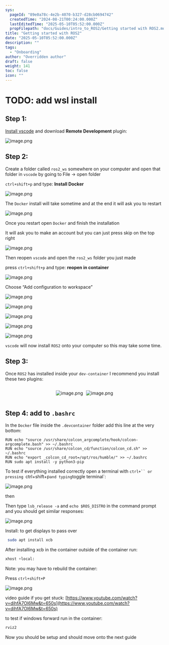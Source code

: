 ```yaml
---
sys:
  pageId: "89e0a78c-4e2b-4070-b327-d28cb0694742"
  createdTime: "2024-08-21T00:24:00.000Z"
  lastEditedTime: "2025-05-10T05:52:00.000Z"
  propFilepath: "docs/Guides/intro_to_ROS2/Getting started with ROS2.md"
title: "Getting started with ROS2"
date: "2025-05-10T05:52:00.000Z"
description: ""
tags:
  - "Onboarding"
author: "Overridden author"
draft: false
weight: 141
toc: false
icon: ""
---
```


# TODO: add wsl install

## Step 1:

[Install vscode](https://code.visualstudio.com/download) and download **Remote Development** plugin:

![image.png](https://prod-files-secure.s3.us-west-2.amazonaws.com/d518164a-d88e-44d1-a4ee-3adb3bd8bce0/efb52993-1881-4a40-b95e-6f020334f022/image.png?X-Amz-Algorithm=AWS4-HMAC-SHA256&X-Amz-Content-Sha256=UNSIGNED-PAYLOAD&X-Amz-Credential=ASIAZI2LB466QDKIYBRQ%2F20250516%2Fus-west-2%2Fs3%2Faws4_request&X-Amz-Date=20250516T041313Z&X-Amz-Expires=3600&X-Amz-Security-Token=IQoJb3JpZ2luX2VjEIT%2F%2F%2F%2F%2F%2F%2F%2F%2F%2FwEaCXVzLXdlc3QtMiJIMEYCIQD%2FrUxdB9iYrIiRcJxJXt7c3e6OVJH1%2BmQdF2EGQ0NPlgIhAMcfaQC0CKAJwscTd%2BsG6DhranwAg7zfjtTGr2MdJRjDKv8DCD0QABoMNjM3NDIzMTgzODA1Igx8IAeUBiOgXDF0dxQq3AM%2BxhCrjGn%2F4L0QKCtYjSk5L0JvkgojUcPlps8WaH5xhP3J1gzvsG5riNKtkHE0k%2FvKmJBl%2F%2BKEeYo6Cdf5boD3SEJVvBbei3Vp%2BoK1%2Fp6ky8eZRCe3%2BGcHOrWCHmdzP09pFD7rfotPI9LXg14naOHTo4uMh9MEOLKzhc1%2B%2F1kfezMih7mjeYb4GPbJCfofA9zaW8S9fSlPaqj8r6rMlSivkA9ss1h35VnMKb9BYUZ%2FZV%2BieI10EDlUvzoKOpChCD6Oj8qeW0Us4YGKAUf0IR2VmTxzZyA8OTO4w10ku6VN5N%2Bkhc6HnHv2xk2ISwlTmwPo9t9%2BLcU3KiBCfBnJClLIiRgWmr24LFscxBqGNx1OoGOmPBsndj0gm3nMGKVm0PVo8PdMzMewKEtehJM6yHUx4n30ocEBfZLixW9d2j8oB6uTc4CF8xdq4O5pPvkMxMzkOQzu4SbVbELLVueUF1pWrmrBXUrvoHP8RQnnAvglL8PFem1XOzhvIPGaza1RBtuj3x3oAAmyiFBmdr9jqOch4n9gSe%2BZOtCQwykgmwOYuX5ztVuKz1vThRrNJro591UU%2B5UqlLrv2G1rqd647jtemiyRFzOHHOBPWxuS51hkbLbpTweTlQRqo7MTSjDP75rBBjqkARkjpXuDVVpETx%2FVZFiA9CTh1tmV%2BzlrFJdYH25a10I7P8uvHyrdb%2BPaGYb9dH5z84oo7dzpMaEKPRZl39nFpok0DVv0CtxVOZBmjxswIW3xKCGdrYQWLDvPaOv8u24vvHUQnMnfYrvNyGvshktmZdoJmKKUOPig5fucrpKo0HP%2F4cXt0XbQsE2s7aTgA9LOXvH%2F3fSHCPVhPPdKTYT4ZFXPEUdY&X-Amz-Signature=1ae6c98d4a90d606a96cf5725d9dc61ac0f181747a77f50367723ce9a89e2769&X-Amz-SignedHeaders=host&x-id=GetObject)

## Step 2:

Create a folder called `ros2_ws` somewhere on your computer and open that folder in `vscode` by going to File → open folder 

`ctrl+shift+p` and type: **Install Docker**

![image.png](https://prod-files-secure.s3.us-west-2.amazonaws.com/d518164a-d88e-44d1-a4ee-3adb3bd8bce0/2269dc0e-1cd5-47ff-bceb-c04ad9b2eab0/image.png?X-Amz-Algorithm=AWS4-HMAC-SHA256&X-Amz-Content-Sha256=UNSIGNED-PAYLOAD&X-Amz-Credential=ASIAZI2LB466QDKIYBRQ%2F20250516%2Fus-west-2%2Fs3%2Faws4_request&X-Amz-Date=20250516T041313Z&X-Amz-Expires=3600&X-Amz-Security-Token=IQoJb3JpZ2luX2VjEIT%2F%2F%2F%2F%2F%2F%2F%2F%2F%2FwEaCXVzLXdlc3QtMiJIMEYCIQD%2FrUxdB9iYrIiRcJxJXt7c3e6OVJH1%2BmQdF2EGQ0NPlgIhAMcfaQC0CKAJwscTd%2BsG6DhranwAg7zfjtTGr2MdJRjDKv8DCD0QABoMNjM3NDIzMTgzODA1Igx8IAeUBiOgXDF0dxQq3AM%2BxhCrjGn%2F4L0QKCtYjSk5L0JvkgojUcPlps8WaH5xhP3J1gzvsG5riNKtkHE0k%2FvKmJBl%2F%2BKEeYo6Cdf5boD3SEJVvBbei3Vp%2BoK1%2Fp6ky8eZRCe3%2BGcHOrWCHmdzP09pFD7rfotPI9LXg14naOHTo4uMh9MEOLKzhc1%2B%2F1kfezMih7mjeYb4GPbJCfofA9zaW8S9fSlPaqj8r6rMlSivkA9ss1h35VnMKb9BYUZ%2FZV%2BieI10EDlUvzoKOpChCD6Oj8qeW0Us4YGKAUf0IR2VmTxzZyA8OTO4w10ku6VN5N%2Bkhc6HnHv2xk2ISwlTmwPo9t9%2BLcU3KiBCfBnJClLIiRgWmr24LFscxBqGNx1OoGOmPBsndj0gm3nMGKVm0PVo8PdMzMewKEtehJM6yHUx4n30ocEBfZLixW9d2j8oB6uTc4CF8xdq4O5pPvkMxMzkOQzu4SbVbELLVueUF1pWrmrBXUrvoHP8RQnnAvglL8PFem1XOzhvIPGaza1RBtuj3x3oAAmyiFBmdr9jqOch4n9gSe%2BZOtCQwykgmwOYuX5ztVuKz1vThRrNJro591UU%2B5UqlLrv2G1rqd647jtemiyRFzOHHOBPWxuS51hkbLbpTweTlQRqo7MTSjDP75rBBjqkARkjpXuDVVpETx%2FVZFiA9CTh1tmV%2BzlrFJdYH25a10I7P8uvHyrdb%2BPaGYb9dH5z84oo7dzpMaEKPRZl39nFpok0DVv0CtxVOZBmjxswIW3xKCGdrYQWLDvPaOv8u24vvHUQnMnfYrvNyGvshktmZdoJmKKUOPig5fucrpKo0HP%2F4cXt0XbQsE2s7aTgA9LOXvH%2F3fSHCPVhPPdKTYT4ZFXPEUdY&X-Amz-Signature=aaf43cdff13d68a75c0a7d2157a4e77a98bfd04c1cb12476a58ccc25cdc771a8&X-Amz-SignedHeaders=host&x-id=GetObject)

The `Docker` install will take sometime and at the end it will ask you to restart

![image.png](https://prod-files-secure.s3.us-west-2.amazonaws.com/d518164a-d88e-44d1-a4ee-3adb3bd8bce0/ed233f78-be33-4b1f-b89c-9c346c0e961e/image.png?X-Amz-Algorithm=AWS4-HMAC-SHA256&X-Amz-Content-Sha256=UNSIGNED-PAYLOAD&X-Amz-Credential=ASIAZI2LB466QDKIYBRQ%2F20250516%2Fus-west-2%2Fs3%2Faws4_request&X-Amz-Date=20250516T041313Z&X-Amz-Expires=3600&X-Amz-Security-Token=IQoJb3JpZ2luX2VjEIT%2F%2F%2F%2F%2F%2F%2F%2F%2F%2FwEaCXVzLXdlc3QtMiJIMEYCIQD%2FrUxdB9iYrIiRcJxJXt7c3e6OVJH1%2BmQdF2EGQ0NPlgIhAMcfaQC0CKAJwscTd%2BsG6DhranwAg7zfjtTGr2MdJRjDKv8DCD0QABoMNjM3NDIzMTgzODA1Igx8IAeUBiOgXDF0dxQq3AM%2BxhCrjGn%2F4L0QKCtYjSk5L0JvkgojUcPlps8WaH5xhP3J1gzvsG5riNKtkHE0k%2FvKmJBl%2F%2BKEeYo6Cdf5boD3SEJVvBbei3Vp%2BoK1%2Fp6ky8eZRCe3%2BGcHOrWCHmdzP09pFD7rfotPI9LXg14naOHTo4uMh9MEOLKzhc1%2B%2F1kfezMih7mjeYb4GPbJCfofA9zaW8S9fSlPaqj8r6rMlSivkA9ss1h35VnMKb9BYUZ%2FZV%2BieI10EDlUvzoKOpChCD6Oj8qeW0Us4YGKAUf0IR2VmTxzZyA8OTO4w10ku6VN5N%2Bkhc6HnHv2xk2ISwlTmwPo9t9%2BLcU3KiBCfBnJClLIiRgWmr24LFscxBqGNx1OoGOmPBsndj0gm3nMGKVm0PVo8PdMzMewKEtehJM6yHUx4n30ocEBfZLixW9d2j8oB6uTc4CF8xdq4O5pPvkMxMzkOQzu4SbVbELLVueUF1pWrmrBXUrvoHP8RQnnAvglL8PFem1XOzhvIPGaza1RBtuj3x3oAAmyiFBmdr9jqOch4n9gSe%2BZOtCQwykgmwOYuX5ztVuKz1vThRrNJro591UU%2B5UqlLrv2G1rqd647jtemiyRFzOHHOBPWxuS51hkbLbpTweTlQRqo7MTSjDP75rBBjqkARkjpXuDVVpETx%2FVZFiA9CTh1tmV%2BzlrFJdYH25a10I7P8uvHyrdb%2BPaGYb9dH5z84oo7dzpMaEKPRZl39nFpok0DVv0CtxVOZBmjxswIW3xKCGdrYQWLDvPaOv8u24vvHUQnMnfYrvNyGvshktmZdoJmKKUOPig5fucrpKo0HP%2F4cXt0XbQsE2s7aTgA9LOXvH%2F3fSHCPVhPPdKTYT4ZFXPEUdY&X-Amz-Signature=f9da6e403990703a007aecd2912d1cedacd71e5a1115ec25bcaeefeb0d0ba129&X-Amz-SignedHeaders=host&x-id=GetObject)

Once you restart open `Docker` and finish the installation

It will ask you to make an account but you can just press skip on the top right

![image.png](https://prod-files-secure.s3.us-west-2.amazonaws.com/d518164a-d88e-44d1-a4ee-3adb3bd8bce0/21010ad9-1659-4fd9-9f59-9932a09b2a3d/image.png?X-Amz-Algorithm=AWS4-HMAC-SHA256&X-Amz-Content-Sha256=UNSIGNED-PAYLOAD&X-Amz-Credential=ASIAZI2LB466QDKIYBRQ%2F20250516%2Fus-west-2%2Fs3%2Faws4_request&X-Amz-Date=20250516T041313Z&X-Amz-Expires=3600&X-Amz-Security-Token=IQoJb3JpZ2luX2VjEIT%2F%2F%2F%2F%2F%2F%2F%2F%2F%2FwEaCXVzLXdlc3QtMiJIMEYCIQD%2FrUxdB9iYrIiRcJxJXt7c3e6OVJH1%2BmQdF2EGQ0NPlgIhAMcfaQC0CKAJwscTd%2BsG6DhranwAg7zfjtTGr2MdJRjDKv8DCD0QABoMNjM3NDIzMTgzODA1Igx8IAeUBiOgXDF0dxQq3AM%2BxhCrjGn%2F4L0QKCtYjSk5L0JvkgojUcPlps8WaH5xhP3J1gzvsG5riNKtkHE0k%2FvKmJBl%2F%2BKEeYo6Cdf5boD3SEJVvBbei3Vp%2BoK1%2Fp6ky8eZRCe3%2BGcHOrWCHmdzP09pFD7rfotPI9LXg14naOHTo4uMh9MEOLKzhc1%2B%2F1kfezMih7mjeYb4GPbJCfofA9zaW8S9fSlPaqj8r6rMlSivkA9ss1h35VnMKb9BYUZ%2FZV%2BieI10EDlUvzoKOpChCD6Oj8qeW0Us4YGKAUf0IR2VmTxzZyA8OTO4w10ku6VN5N%2Bkhc6HnHv2xk2ISwlTmwPo9t9%2BLcU3KiBCfBnJClLIiRgWmr24LFscxBqGNx1OoGOmPBsndj0gm3nMGKVm0PVo8PdMzMewKEtehJM6yHUx4n30ocEBfZLixW9d2j8oB6uTc4CF8xdq4O5pPvkMxMzkOQzu4SbVbELLVueUF1pWrmrBXUrvoHP8RQnnAvglL8PFem1XOzhvIPGaza1RBtuj3x3oAAmyiFBmdr9jqOch4n9gSe%2BZOtCQwykgmwOYuX5ztVuKz1vThRrNJro591UU%2B5UqlLrv2G1rqd647jtemiyRFzOHHOBPWxuS51hkbLbpTweTlQRqo7MTSjDP75rBBjqkARkjpXuDVVpETx%2FVZFiA9CTh1tmV%2BzlrFJdYH25a10I7P8uvHyrdb%2BPaGYb9dH5z84oo7dzpMaEKPRZl39nFpok0DVv0CtxVOZBmjxswIW3xKCGdrYQWLDvPaOv8u24vvHUQnMnfYrvNyGvshktmZdoJmKKUOPig5fucrpKo0HP%2F4cXt0XbQsE2s7aTgA9LOXvH%2F3fSHCPVhPPdKTYT4ZFXPEUdY&X-Amz-Signature=f2a97f8f53f4c9938fffe1475be5759c5a72ae68dc14a412a9eae695aac19ee1&X-Amz-SignedHeaders=host&x-id=GetObject)

Then reopen `vscode` and open the `ros2_ws` folder you just made

press `ctrl+shift+p` and type: **reopen in container**

![image.png](https://prod-files-secure.s3.us-west-2.amazonaws.com/d518164a-d88e-44d1-a4ee-3adb3bd8bce0/4e93b8c2-41ad-488c-8095-c74205196118/image.png?X-Amz-Algorithm=AWS4-HMAC-SHA256&X-Amz-Content-Sha256=UNSIGNED-PAYLOAD&X-Amz-Credential=ASIAZI2LB466QDKIYBRQ%2F20250516%2Fus-west-2%2Fs3%2Faws4_request&X-Amz-Date=20250516T041313Z&X-Amz-Expires=3600&X-Amz-Security-Token=IQoJb3JpZ2luX2VjEIT%2F%2F%2F%2F%2F%2F%2F%2F%2F%2FwEaCXVzLXdlc3QtMiJIMEYCIQD%2FrUxdB9iYrIiRcJxJXt7c3e6OVJH1%2BmQdF2EGQ0NPlgIhAMcfaQC0CKAJwscTd%2BsG6DhranwAg7zfjtTGr2MdJRjDKv8DCD0QABoMNjM3NDIzMTgzODA1Igx8IAeUBiOgXDF0dxQq3AM%2BxhCrjGn%2F4L0QKCtYjSk5L0JvkgojUcPlps8WaH5xhP3J1gzvsG5riNKtkHE0k%2FvKmJBl%2F%2BKEeYo6Cdf5boD3SEJVvBbei3Vp%2BoK1%2Fp6ky8eZRCe3%2BGcHOrWCHmdzP09pFD7rfotPI9LXg14naOHTo4uMh9MEOLKzhc1%2B%2F1kfezMih7mjeYb4GPbJCfofA9zaW8S9fSlPaqj8r6rMlSivkA9ss1h35VnMKb9BYUZ%2FZV%2BieI10EDlUvzoKOpChCD6Oj8qeW0Us4YGKAUf0IR2VmTxzZyA8OTO4w10ku6VN5N%2Bkhc6HnHv2xk2ISwlTmwPo9t9%2BLcU3KiBCfBnJClLIiRgWmr24LFscxBqGNx1OoGOmPBsndj0gm3nMGKVm0PVo8PdMzMewKEtehJM6yHUx4n30ocEBfZLixW9d2j8oB6uTc4CF8xdq4O5pPvkMxMzkOQzu4SbVbELLVueUF1pWrmrBXUrvoHP8RQnnAvglL8PFem1XOzhvIPGaza1RBtuj3x3oAAmyiFBmdr9jqOch4n9gSe%2BZOtCQwykgmwOYuX5ztVuKz1vThRrNJro591UU%2B5UqlLrv2G1rqd647jtemiyRFzOHHOBPWxuS51hkbLbpTweTlQRqo7MTSjDP75rBBjqkARkjpXuDVVpETx%2FVZFiA9CTh1tmV%2BzlrFJdYH25a10I7P8uvHyrdb%2BPaGYb9dH5z84oo7dzpMaEKPRZl39nFpok0DVv0CtxVOZBmjxswIW3xKCGdrYQWLDvPaOv8u24vvHUQnMnfYrvNyGvshktmZdoJmKKUOPig5fucrpKo0HP%2F4cXt0XbQsE2s7aTgA9LOXvH%2F3fSHCPVhPPdKTYT4ZFXPEUdY&X-Amz-Signature=2aed8442eb22d07207435cd13e02751198dfcd2d74fc232a689fdf8efdac5cb1&X-Amz-SignedHeaders=host&x-id=GetObject)

Choose “Add configuration to workspace”

![image.png](https://prod-files-secure.s3.us-west-2.amazonaws.com/d518164a-d88e-44d1-a4ee-3adb3bd8bce0/9560b282-5060-4989-ba37-97e7b2c22476/image.png?X-Amz-Algorithm=AWS4-HMAC-SHA256&X-Amz-Content-Sha256=UNSIGNED-PAYLOAD&X-Amz-Credential=ASIAZI2LB466QDKIYBRQ%2F20250516%2Fus-west-2%2Fs3%2Faws4_request&X-Amz-Date=20250516T041313Z&X-Amz-Expires=3600&X-Amz-Security-Token=IQoJb3JpZ2luX2VjEIT%2F%2F%2F%2F%2F%2F%2F%2F%2F%2FwEaCXVzLXdlc3QtMiJIMEYCIQD%2FrUxdB9iYrIiRcJxJXt7c3e6OVJH1%2BmQdF2EGQ0NPlgIhAMcfaQC0CKAJwscTd%2BsG6DhranwAg7zfjtTGr2MdJRjDKv8DCD0QABoMNjM3NDIzMTgzODA1Igx8IAeUBiOgXDF0dxQq3AM%2BxhCrjGn%2F4L0QKCtYjSk5L0JvkgojUcPlps8WaH5xhP3J1gzvsG5riNKtkHE0k%2FvKmJBl%2F%2BKEeYo6Cdf5boD3SEJVvBbei3Vp%2BoK1%2Fp6ky8eZRCe3%2BGcHOrWCHmdzP09pFD7rfotPI9LXg14naOHTo4uMh9MEOLKzhc1%2B%2F1kfezMih7mjeYb4GPbJCfofA9zaW8S9fSlPaqj8r6rMlSivkA9ss1h35VnMKb9BYUZ%2FZV%2BieI10EDlUvzoKOpChCD6Oj8qeW0Us4YGKAUf0IR2VmTxzZyA8OTO4w10ku6VN5N%2Bkhc6HnHv2xk2ISwlTmwPo9t9%2BLcU3KiBCfBnJClLIiRgWmr24LFscxBqGNx1OoGOmPBsndj0gm3nMGKVm0PVo8PdMzMewKEtehJM6yHUx4n30ocEBfZLixW9d2j8oB6uTc4CF8xdq4O5pPvkMxMzkOQzu4SbVbELLVueUF1pWrmrBXUrvoHP8RQnnAvglL8PFem1XOzhvIPGaza1RBtuj3x3oAAmyiFBmdr9jqOch4n9gSe%2BZOtCQwykgmwOYuX5ztVuKz1vThRrNJro591UU%2B5UqlLrv2G1rqd647jtemiyRFzOHHOBPWxuS51hkbLbpTweTlQRqo7MTSjDP75rBBjqkARkjpXuDVVpETx%2FVZFiA9CTh1tmV%2BzlrFJdYH25a10I7P8uvHyrdb%2BPaGYb9dH5z84oo7dzpMaEKPRZl39nFpok0DVv0CtxVOZBmjxswIW3xKCGdrYQWLDvPaOv8u24vvHUQnMnfYrvNyGvshktmZdoJmKKUOPig5fucrpKo0HP%2F4cXt0XbQsE2s7aTgA9LOXvH%2F3fSHCPVhPPdKTYT4ZFXPEUdY&X-Amz-Signature=bec550c015ece2db5def46576082c68dae5235dafcccec7a8e8db58d3cf2af86&X-Amz-SignedHeaders=host&x-id=GetObject)

![image.png](https://prod-files-secure.s3.us-west-2.amazonaws.com/d518164a-d88e-44d1-a4ee-3adb3bd8bce0/2ee63f81-886b-48e8-a553-dc6e5eac99e4/image.png?X-Amz-Algorithm=AWS4-HMAC-SHA256&X-Amz-Content-Sha256=UNSIGNED-PAYLOAD&X-Amz-Credential=ASIAZI2LB466QDKIYBRQ%2F20250516%2Fus-west-2%2Fs3%2Faws4_request&X-Amz-Date=20250516T041313Z&X-Amz-Expires=3600&X-Amz-Security-Token=IQoJb3JpZ2luX2VjEIT%2F%2F%2F%2F%2F%2F%2F%2F%2F%2FwEaCXVzLXdlc3QtMiJIMEYCIQD%2FrUxdB9iYrIiRcJxJXt7c3e6OVJH1%2BmQdF2EGQ0NPlgIhAMcfaQC0CKAJwscTd%2BsG6DhranwAg7zfjtTGr2MdJRjDKv8DCD0QABoMNjM3NDIzMTgzODA1Igx8IAeUBiOgXDF0dxQq3AM%2BxhCrjGn%2F4L0QKCtYjSk5L0JvkgojUcPlps8WaH5xhP3J1gzvsG5riNKtkHE0k%2FvKmJBl%2F%2BKEeYo6Cdf5boD3SEJVvBbei3Vp%2BoK1%2Fp6ky8eZRCe3%2BGcHOrWCHmdzP09pFD7rfotPI9LXg14naOHTo4uMh9MEOLKzhc1%2B%2F1kfezMih7mjeYb4GPbJCfofA9zaW8S9fSlPaqj8r6rMlSivkA9ss1h35VnMKb9BYUZ%2FZV%2BieI10EDlUvzoKOpChCD6Oj8qeW0Us4YGKAUf0IR2VmTxzZyA8OTO4w10ku6VN5N%2Bkhc6HnHv2xk2ISwlTmwPo9t9%2BLcU3KiBCfBnJClLIiRgWmr24LFscxBqGNx1OoGOmPBsndj0gm3nMGKVm0PVo8PdMzMewKEtehJM6yHUx4n30ocEBfZLixW9d2j8oB6uTc4CF8xdq4O5pPvkMxMzkOQzu4SbVbELLVueUF1pWrmrBXUrvoHP8RQnnAvglL8PFem1XOzhvIPGaza1RBtuj3x3oAAmyiFBmdr9jqOch4n9gSe%2BZOtCQwykgmwOYuX5ztVuKz1vThRrNJro591UU%2B5UqlLrv2G1rqd647jtemiyRFzOHHOBPWxuS51hkbLbpTweTlQRqo7MTSjDP75rBBjqkARkjpXuDVVpETx%2FVZFiA9CTh1tmV%2BzlrFJdYH25a10I7P8uvHyrdb%2BPaGYb9dH5z84oo7dzpMaEKPRZl39nFpok0DVv0CtxVOZBmjxswIW3xKCGdrYQWLDvPaOv8u24vvHUQnMnfYrvNyGvshktmZdoJmKKUOPig5fucrpKo0HP%2F4cXt0XbQsE2s7aTgA9LOXvH%2F3fSHCPVhPPdKTYT4ZFXPEUdY&X-Amz-Signature=c33e6db416378d91158d8d03ee1ec1643b8bbf7d31803dc0d8f692fe22427b7f&X-Amz-SignedHeaders=host&x-id=GetObject)

![image.png](https://prod-files-secure.s3.us-west-2.amazonaws.com/d518164a-d88e-44d1-a4ee-3adb3bd8bce0/ae1580b2-b048-407e-aed9-b584224a7a04/image.png?X-Amz-Algorithm=AWS4-HMAC-SHA256&X-Amz-Content-Sha256=UNSIGNED-PAYLOAD&X-Amz-Credential=ASIAZI2LB466QDKIYBRQ%2F20250516%2Fus-west-2%2Fs3%2Faws4_request&X-Amz-Date=20250516T041313Z&X-Amz-Expires=3600&X-Amz-Security-Token=IQoJb3JpZ2luX2VjEIT%2F%2F%2F%2F%2F%2F%2F%2F%2F%2FwEaCXVzLXdlc3QtMiJIMEYCIQD%2FrUxdB9iYrIiRcJxJXt7c3e6OVJH1%2BmQdF2EGQ0NPlgIhAMcfaQC0CKAJwscTd%2BsG6DhranwAg7zfjtTGr2MdJRjDKv8DCD0QABoMNjM3NDIzMTgzODA1Igx8IAeUBiOgXDF0dxQq3AM%2BxhCrjGn%2F4L0QKCtYjSk5L0JvkgojUcPlps8WaH5xhP3J1gzvsG5riNKtkHE0k%2FvKmJBl%2F%2BKEeYo6Cdf5boD3SEJVvBbei3Vp%2BoK1%2Fp6ky8eZRCe3%2BGcHOrWCHmdzP09pFD7rfotPI9LXg14naOHTo4uMh9MEOLKzhc1%2B%2F1kfezMih7mjeYb4GPbJCfofA9zaW8S9fSlPaqj8r6rMlSivkA9ss1h35VnMKb9BYUZ%2FZV%2BieI10EDlUvzoKOpChCD6Oj8qeW0Us4YGKAUf0IR2VmTxzZyA8OTO4w10ku6VN5N%2Bkhc6HnHv2xk2ISwlTmwPo9t9%2BLcU3KiBCfBnJClLIiRgWmr24LFscxBqGNx1OoGOmPBsndj0gm3nMGKVm0PVo8PdMzMewKEtehJM6yHUx4n30ocEBfZLixW9d2j8oB6uTc4CF8xdq4O5pPvkMxMzkOQzu4SbVbELLVueUF1pWrmrBXUrvoHP8RQnnAvglL8PFem1XOzhvIPGaza1RBtuj3x3oAAmyiFBmdr9jqOch4n9gSe%2BZOtCQwykgmwOYuX5ztVuKz1vThRrNJro591UU%2B5UqlLrv2G1rqd647jtemiyRFzOHHOBPWxuS51hkbLbpTweTlQRqo7MTSjDP75rBBjqkARkjpXuDVVpETx%2FVZFiA9CTh1tmV%2BzlrFJdYH25a10I7P8uvHyrdb%2BPaGYb9dH5z84oo7dzpMaEKPRZl39nFpok0DVv0CtxVOZBmjxswIW3xKCGdrYQWLDvPaOv8u24vvHUQnMnfYrvNyGvshktmZdoJmKKUOPig5fucrpKo0HP%2F4cXt0XbQsE2s7aTgA9LOXvH%2F3fSHCPVhPPdKTYT4ZFXPEUdY&X-Amz-Signature=6a3baa9389ef80f1e04f614054f7e259b69ecf31adff8c00c4db6a16ef917bca&X-Amz-SignedHeaders=host&x-id=GetObject)

![image.png](https://prod-files-secure.s3.us-west-2.amazonaws.com/d518164a-d88e-44d1-a4ee-3adb3bd8bce0/53255b28-f75e-430f-b9e3-c0ac8577e42b/image.png?X-Amz-Algorithm=AWS4-HMAC-SHA256&X-Amz-Content-Sha256=UNSIGNED-PAYLOAD&X-Amz-Credential=ASIAZI2LB466QDKIYBRQ%2F20250516%2Fus-west-2%2Fs3%2Faws4_request&X-Amz-Date=20250516T041313Z&X-Amz-Expires=3600&X-Amz-Security-Token=IQoJb3JpZ2luX2VjEIT%2F%2F%2F%2F%2F%2F%2F%2F%2F%2FwEaCXVzLXdlc3QtMiJIMEYCIQD%2FrUxdB9iYrIiRcJxJXt7c3e6OVJH1%2BmQdF2EGQ0NPlgIhAMcfaQC0CKAJwscTd%2BsG6DhranwAg7zfjtTGr2MdJRjDKv8DCD0QABoMNjM3NDIzMTgzODA1Igx8IAeUBiOgXDF0dxQq3AM%2BxhCrjGn%2F4L0QKCtYjSk5L0JvkgojUcPlps8WaH5xhP3J1gzvsG5riNKtkHE0k%2FvKmJBl%2F%2BKEeYo6Cdf5boD3SEJVvBbei3Vp%2BoK1%2Fp6ky8eZRCe3%2BGcHOrWCHmdzP09pFD7rfotPI9LXg14naOHTo4uMh9MEOLKzhc1%2B%2F1kfezMih7mjeYb4GPbJCfofA9zaW8S9fSlPaqj8r6rMlSivkA9ss1h35VnMKb9BYUZ%2FZV%2BieI10EDlUvzoKOpChCD6Oj8qeW0Us4YGKAUf0IR2VmTxzZyA8OTO4w10ku6VN5N%2Bkhc6HnHv2xk2ISwlTmwPo9t9%2BLcU3KiBCfBnJClLIiRgWmr24LFscxBqGNx1OoGOmPBsndj0gm3nMGKVm0PVo8PdMzMewKEtehJM6yHUx4n30ocEBfZLixW9d2j8oB6uTc4CF8xdq4O5pPvkMxMzkOQzu4SbVbELLVueUF1pWrmrBXUrvoHP8RQnnAvglL8PFem1XOzhvIPGaza1RBtuj3x3oAAmyiFBmdr9jqOch4n9gSe%2BZOtCQwykgmwOYuX5ztVuKz1vThRrNJro591UU%2B5UqlLrv2G1rqd647jtemiyRFzOHHOBPWxuS51hkbLbpTweTlQRqo7MTSjDP75rBBjqkARkjpXuDVVpETx%2FVZFiA9CTh1tmV%2BzlrFJdYH25a10I7P8uvHyrdb%2BPaGYb9dH5z84oo7dzpMaEKPRZl39nFpok0DVv0CtxVOZBmjxswIW3xKCGdrYQWLDvPaOv8u24vvHUQnMnfYrvNyGvshktmZdoJmKKUOPig5fucrpKo0HP%2F4cXt0XbQsE2s7aTgA9LOXvH%2F3fSHCPVhPPdKTYT4ZFXPEUdY&X-Amz-Signature=d591d3b497a60df619f48b0b1d69b1a7ab8113aad7f64f1faa2a3aa798dc604a&X-Amz-SignedHeaders=host&x-id=GetObject)

![image.png](https://prod-files-secure.s3.us-west-2.amazonaws.com/d518164a-d88e-44d1-a4ee-3adb3bd8bce0/7c562767-5af9-4ffb-97d1-327bcdf4ee00/image.png?X-Amz-Algorithm=AWS4-HMAC-SHA256&X-Amz-Content-Sha256=UNSIGNED-PAYLOAD&X-Amz-Credential=ASIAZI2LB466QDKIYBRQ%2F20250516%2Fus-west-2%2Fs3%2Faws4_request&X-Amz-Date=20250516T041313Z&X-Amz-Expires=3600&X-Amz-Security-Token=IQoJb3JpZ2luX2VjEIT%2F%2F%2F%2F%2F%2F%2F%2F%2F%2FwEaCXVzLXdlc3QtMiJIMEYCIQD%2FrUxdB9iYrIiRcJxJXt7c3e6OVJH1%2BmQdF2EGQ0NPlgIhAMcfaQC0CKAJwscTd%2BsG6DhranwAg7zfjtTGr2MdJRjDKv8DCD0QABoMNjM3NDIzMTgzODA1Igx8IAeUBiOgXDF0dxQq3AM%2BxhCrjGn%2F4L0QKCtYjSk5L0JvkgojUcPlps8WaH5xhP3J1gzvsG5riNKtkHE0k%2FvKmJBl%2F%2BKEeYo6Cdf5boD3SEJVvBbei3Vp%2BoK1%2Fp6ky8eZRCe3%2BGcHOrWCHmdzP09pFD7rfotPI9LXg14naOHTo4uMh9MEOLKzhc1%2B%2F1kfezMih7mjeYb4GPbJCfofA9zaW8S9fSlPaqj8r6rMlSivkA9ss1h35VnMKb9BYUZ%2FZV%2BieI10EDlUvzoKOpChCD6Oj8qeW0Us4YGKAUf0IR2VmTxzZyA8OTO4w10ku6VN5N%2Bkhc6HnHv2xk2ISwlTmwPo9t9%2BLcU3KiBCfBnJClLIiRgWmr24LFscxBqGNx1OoGOmPBsndj0gm3nMGKVm0PVo8PdMzMewKEtehJM6yHUx4n30ocEBfZLixW9d2j8oB6uTc4CF8xdq4O5pPvkMxMzkOQzu4SbVbELLVueUF1pWrmrBXUrvoHP8RQnnAvglL8PFem1XOzhvIPGaza1RBtuj3x3oAAmyiFBmdr9jqOch4n9gSe%2BZOtCQwykgmwOYuX5ztVuKz1vThRrNJro591UU%2B5UqlLrv2G1rqd647jtemiyRFzOHHOBPWxuS51hkbLbpTweTlQRqo7MTSjDP75rBBjqkARkjpXuDVVpETx%2FVZFiA9CTh1tmV%2BzlrFJdYH25a10I7P8uvHyrdb%2BPaGYb9dH5z84oo7dzpMaEKPRZl39nFpok0DVv0CtxVOZBmjxswIW3xKCGdrYQWLDvPaOv8u24vvHUQnMnfYrvNyGvshktmZdoJmKKUOPig5fucrpKo0HP%2F4cXt0XbQsE2s7aTgA9LOXvH%2F3fSHCPVhPPdKTYT4ZFXPEUdY&X-Amz-Signature=092badcb299e2985cded5c33c0def3fd97d6f20dceb839cb643d262a8c8aeec2&X-Amz-SignedHeaders=host&x-id=GetObject)

`vscode` will now install `ROS2` onto your computer so this may take some time.

## Step 3:

Once `ROS2` has installed inside your `dev-container` I recommend you install these two plugins:

<div style="display: flex;flex-direction: row; column-gap:10px; max-width: 630px;justify-content: center;">
<div>

![image.png](https://prod-files-secure.s3.us-west-2.amazonaws.com/d518164a-d88e-44d1-a4ee-3adb3bd8bce0/3fc3d550-5a54-4ba1-ba6b-faa01cdb7369/image.png?X-Amz-Algorithm=AWS4-HMAC-SHA256&X-Amz-Content-Sha256=UNSIGNED-PAYLOAD&X-Amz-Credential=ASIAZI2LB466RPP6FING%2F20250516%2Fus-west-2%2Fs3%2Faws4_request&X-Amz-Date=20250516T041314Z&X-Amz-Expires=3600&X-Amz-Security-Token=IQoJb3JpZ2luX2VjEIT%2F%2F%2F%2F%2F%2F%2F%2F%2F%2FwEaCXVzLXdlc3QtMiJHMEUCIBRmH5UHVsqcNVFCzr0jgdvHCBXBvtPntTMWUS9SuBA5AiEAgLCQO057799tDjmWhQxBUX7pGwWXmoluZNF9h%2F46S%2FAq%2FwMIPRAAGgw2Mzc0MjMxODM4MDUiDGJQh2LaRYWQPKs3DSrcA8b9k478JJmD8ZafWvK88x4LJHb3bUFmc6E34ss4kRD3mnnq4Y9mrZuH2VEac4HoBelvYOrxlVJav%2FwqrCO8YKVAtxK6tNbactsp5plIZ5o7YIaETjPBUl9HqT3YDIqIlZHLWJV4X8d7GoHnOdiOkWrUqm7JJ6YZv2ZgSdkyzJtQ%2F65Tq%2FH883ibh8raqep%2BCEPonQ05Z9mhGBDJShorydrOjei1tijm5eS6fjR0zFsfyCXjqSYYnyzVGnYTmLM%2BnEt0xHXrxoSkLZouVTCI%2F3%2FNWGo%2Fs%2Baj4avB84rDfqQYY6ZjldupvBxTZ%2B%2BNUeBiT5r2HN08t%2F9uWxAIsqSi6Q1ZXhv9WEt%2FDLb1CPmp4%2FAudswxQ0K758UjkbVwivUtzv30r07wGtrjiWUXxqnPnSypmIjXY4OxY%2B9VdPlXCZZvNsoKAaAhDf1WUpXkotuqr8COszNmkXZURvBi2VDvg%2BLdWfvKT0p5bWP3hktfND6UJQIxR3SxxWpehjZVw7a9Bo%2BwQOJvDj7JZ6eF1AYEzJL32ULaysz4KRs%2BxdC55BOISqHRM7FYzennWiIRsxNcmAqTf1H9DRqCom2Owj3bwWIMCiE1HdyQ3biajsgsAaDxagyuDEKEmwy1INNwMPrvmsEGOqUBAVEdD0uePQmBnhyMDGP%2F1yPmaMdSW7Y7ORXnoX42Hj4eHxb1pIqTMF6MSMAUYauu%2FUxEw7YUi%2BafctmRXbpD9t62Q1U%2BB8KbDJzdzDPWojYGNDenWxB9awIpzTxVP0LmFx9u8AOIriWZPYllhDxhD6O0MP%2BTWp1avVpBOQvMmmXGUOffC27L9goAhWwVXrwZmAOo61M4%2FK4CoEeA10RKnHQ5m9jV&X-Amz-Signature=76b066d092409ddd6c76e4bb3c568bd770399438afa8f8d6bd5d14bf369bc371&X-Amz-SignedHeaders=host&x-id=GetObject)

</div>
<div>

![image.png](https://prod-files-secure.s3.us-west-2.amazonaws.com/d518164a-d88e-44d1-a4ee-3adb3bd8bce0/d994cc66-13c2-4093-a5a3-f84cf4601a82/image.png?X-Amz-Algorithm=AWS4-HMAC-SHA256&X-Amz-Content-Sha256=UNSIGNED-PAYLOAD&X-Amz-Credential=ASIAZI2LB46655WCNPFA%2F20250516%2Fus-west-2%2Fs3%2Faws4_request&X-Amz-Date=20250516T041314Z&X-Amz-Expires=3600&X-Amz-Security-Token=IQoJb3JpZ2luX2VjEIT%2F%2F%2F%2F%2F%2F%2F%2F%2F%2FwEaCXVzLXdlc3QtMiJHMEUCIBMm9bAF3nMXo3vN3gEyPJ9doGsO%2FJKEAz8bmGDHYdxVAiEAxSzVNlHgWfnqSQvNxIAgJ62%2B8ahPPkMnoFKu8sLNe14q%2FwMIPRAAGgw2Mzc0MjMxODM4MDUiDIqDxF0DUBPhYPzuyircA0XNYV0a2d9YIaNVM9fFCkSExstpam%2BI5Ru7XAdtNpDdr%2BsZyBZ7YcUMSE4GUOmAOTRe%2BSAZvo6Hmt5B68OHH2CKOmeTtnxWRBddNKa4qK%2F0XeSl%2B9Bw1EAjZg0erBRzoknpCRPksAQAw00%2B%2Fur%2BEB%2FvxLo1GlV3TA9zDgdeccOqyH16QpStM3kRclHsB6l6ixuTXfrO6e1U2%2BR1VQecbqn8AcMeZ1fKvAdx1I18v9p5TFQgmtoXPYBl%2B38MpyUM6tUn5wuBh07UEtQCWHRQf9u6Gj8kNDIQk%2FpHU1IwPq%2FZ%2FxX7HfJGWEO9ZGpFBn7Td7372d3qX%2FgsGiEUfGx0CicE7B6RX8e3P%2BVI1z8k762cE0ta4mlmv%2BLtkZT3IyGfZOf8kT%2BbzEpgYH99CH03jkmn6nOC6bP6qpUnX52jqawjCNYpJxxbIHgi8PQsZdN%2FTMArqsRPvZzo6b2%2BjWND1FCDOJlYvc%2BYJzpZEbW%2FbSlV1pVXdbHVyQIQiXMV4nT9svlmyKyjoL3rD8Mmitg9wfzmZ9MUhsv9vNv2WuXkBZYoN1a39lHJWKBm5geZuhJaxipJs4k33HwM9oZic7dtaWviBCkFolZsoDFeuDAueKACjcahObFHJwQL2DrPMK%2FwmsEGOqUBBg4R5P2wx1VyUERegBLHFxvnZWIoBo%2BgXXMgW%2Bcu2inwqPZrv4Qj1QWWMKgygpr3PpCTx08QxGGrL1ThhfkU%2BavTeJjhdvFTYUvKu7kTHes2dH7O%2FiIDoZrvX39ob1nrM10%2BsGXG0GHZjjFEOTUNfscANIYm69sBotWkV9Z9bhOksRIXmn55E4Yc5Nmn6OJ%2BxX2h5XWv0IXMcoM%2FBG5MKeCDAZwx&X-Amz-Signature=53f9abf42668fe3dac802bbfb6b9cfe6a40cfe561bf732879551de27e208a07d&X-Amz-SignedHeaders=host&x-id=GetObject)

</div>
</div>

## Step 4: add to `.bashrc`

In the `Docker` file inside the `.devcontainer` folder add this line at the very bottom: 

```docker
RUN echo "source /usr/share/colcon_argcomplete/hook/colcon-argcomplete.bash" >> ~/.bashrc
RUN echo "source /usr/share/colcon_cd/function/colcon_cd.sh" >> ~/.bashrc
RUN echo "export _colcon_cd_root=/opt/ros/humble/" >> ~/.bashrc
RUN sudo apt install -y python3-pip 
```

To test if everything installed correctly open a terminal with `ctrl+`` or pressing `ctrl+shift+p` and typing `toggle terminal`:

![image.png](https://prod-files-secure.s3.us-west-2.amazonaws.com/d518164a-d88e-44d1-a4ee-3adb3bd8bce0/6a4943d8-b04e-4c02-9a58-775f3384d1a5/image.png?X-Amz-Algorithm=AWS4-HMAC-SHA256&X-Amz-Content-Sha256=UNSIGNED-PAYLOAD&X-Amz-Credential=ASIAZI2LB466QDKIYBRQ%2F20250516%2Fus-west-2%2Fs3%2Faws4_request&X-Amz-Date=20250516T041313Z&X-Amz-Expires=3600&X-Amz-Security-Token=IQoJb3JpZ2luX2VjEIT%2F%2F%2F%2F%2F%2F%2F%2F%2F%2FwEaCXVzLXdlc3QtMiJIMEYCIQD%2FrUxdB9iYrIiRcJxJXt7c3e6OVJH1%2BmQdF2EGQ0NPlgIhAMcfaQC0CKAJwscTd%2BsG6DhranwAg7zfjtTGr2MdJRjDKv8DCD0QABoMNjM3NDIzMTgzODA1Igx8IAeUBiOgXDF0dxQq3AM%2BxhCrjGn%2F4L0QKCtYjSk5L0JvkgojUcPlps8WaH5xhP3J1gzvsG5riNKtkHE0k%2FvKmJBl%2F%2BKEeYo6Cdf5boD3SEJVvBbei3Vp%2BoK1%2Fp6ky8eZRCe3%2BGcHOrWCHmdzP09pFD7rfotPI9LXg14naOHTo4uMh9MEOLKzhc1%2B%2F1kfezMih7mjeYb4GPbJCfofA9zaW8S9fSlPaqj8r6rMlSivkA9ss1h35VnMKb9BYUZ%2FZV%2BieI10EDlUvzoKOpChCD6Oj8qeW0Us4YGKAUf0IR2VmTxzZyA8OTO4w10ku6VN5N%2Bkhc6HnHv2xk2ISwlTmwPo9t9%2BLcU3KiBCfBnJClLIiRgWmr24LFscxBqGNx1OoGOmPBsndj0gm3nMGKVm0PVo8PdMzMewKEtehJM6yHUx4n30ocEBfZLixW9d2j8oB6uTc4CF8xdq4O5pPvkMxMzkOQzu4SbVbELLVueUF1pWrmrBXUrvoHP8RQnnAvglL8PFem1XOzhvIPGaza1RBtuj3x3oAAmyiFBmdr9jqOch4n9gSe%2BZOtCQwykgmwOYuX5ztVuKz1vThRrNJro591UU%2B5UqlLrv2G1rqd647jtemiyRFzOHHOBPWxuS51hkbLbpTweTlQRqo7MTSjDP75rBBjqkARkjpXuDVVpETx%2FVZFiA9CTh1tmV%2BzlrFJdYH25a10I7P8uvHyrdb%2BPaGYb9dH5z84oo7dzpMaEKPRZl39nFpok0DVv0CtxVOZBmjxswIW3xKCGdrYQWLDvPaOv8u24vvHUQnMnfYrvNyGvshktmZdoJmKKUOPig5fucrpKo0HP%2F4cXt0XbQsE2s7aTgA9LOXvH%2F3fSHCPVhPPdKTYT4ZFXPEUdY&X-Amz-Signature=1dd6f74c6f86ed6ff82c887f938a8d0450e99f4461f87e9a9647230d4613c330&X-Amz-SignedHeaders=host&x-id=GetObject)

then 

Then type `lsb_release -a` and `echo $ROS_DISTRO` in the command prompt and you should get similar responses:

![image.png](https://prod-files-secure.s3.us-west-2.amazonaws.com/d518164a-d88e-44d1-a4ee-3adb3bd8bce0/3e635dec-a805-4e85-8b9e-d000e5b71a4e/image.png?X-Amz-Algorithm=AWS4-HMAC-SHA256&X-Amz-Content-Sha256=UNSIGNED-PAYLOAD&X-Amz-Credential=ASIAZI2LB466QDKIYBRQ%2F20250516%2Fus-west-2%2Fs3%2Faws4_request&X-Amz-Date=20250516T041313Z&X-Amz-Expires=3600&X-Amz-Security-Token=IQoJb3JpZ2luX2VjEIT%2F%2F%2F%2F%2F%2F%2F%2F%2F%2FwEaCXVzLXdlc3QtMiJIMEYCIQD%2FrUxdB9iYrIiRcJxJXt7c3e6OVJH1%2BmQdF2EGQ0NPlgIhAMcfaQC0CKAJwscTd%2BsG6DhranwAg7zfjtTGr2MdJRjDKv8DCD0QABoMNjM3NDIzMTgzODA1Igx8IAeUBiOgXDF0dxQq3AM%2BxhCrjGn%2F4L0QKCtYjSk5L0JvkgojUcPlps8WaH5xhP3J1gzvsG5riNKtkHE0k%2FvKmJBl%2F%2BKEeYo6Cdf5boD3SEJVvBbei3Vp%2BoK1%2Fp6ky8eZRCe3%2BGcHOrWCHmdzP09pFD7rfotPI9LXg14naOHTo4uMh9MEOLKzhc1%2B%2F1kfezMih7mjeYb4GPbJCfofA9zaW8S9fSlPaqj8r6rMlSivkA9ss1h35VnMKb9BYUZ%2FZV%2BieI10EDlUvzoKOpChCD6Oj8qeW0Us4YGKAUf0IR2VmTxzZyA8OTO4w10ku6VN5N%2Bkhc6HnHv2xk2ISwlTmwPo9t9%2BLcU3KiBCfBnJClLIiRgWmr24LFscxBqGNx1OoGOmPBsndj0gm3nMGKVm0PVo8PdMzMewKEtehJM6yHUx4n30ocEBfZLixW9d2j8oB6uTc4CF8xdq4O5pPvkMxMzkOQzu4SbVbELLVueUF1pWrmrBXUrvoHP8RQnnAvglL8PFem1XOzhvIPGaza1RBtuj3x3oAAmyiFBmdr9jqOch4n9gSe%2BZOtCQwykgmwOYuX5ztVuKz1vThRrNJro591UU%2B5UqlLrv2G1rqd647jtemiyRFzOHHOBPWxuS51hkbLbpTweTlQRqo7MTSjDP75rBBjqkARkjpXuDVVpETx%2FVZFiA9CTh1tmV%2BzlrFJdYH25a10I7P8uvHyrdb%2BPaGYb9dH5z84oo7dzpMaEKPRZl39nFpok0DVv0CtxVOZBmjxswIW3xKCGdrYQWLDvPaOv8u24vvHUQnMnfYrvNyGvshktmZdoJmKKUOPig5fucrpKo0HP%2F4cXt0XbQsE2s7aTgA9LOXvH%2F3fSHCPVhPPdKTYT4ZFXPEUdY&X-Amz-Signature=556299fcb4babb32e26143976e06e7f72b3e17e5f119cba3d687410352491e2b&X-Amz-SignedHeaders=host&x-id=GetObject)

Install:  to get displays to pass over

```bash
 sudo apt install xcb
```

After installing xcb in the container outside of the container run:

```python
xhost +local:
```

Note: you may have to rebuild the container:

Press `ctrl+shift+P`

![image.png](https://prod-files-secure.s3.us-west-2.amazonaws.com/d518164a-d88e-44d1-a4ee-3adb3bd8bce0/6c2be660-2618-4c38-9c26-53554f7a0b7b/image.png?X-Amz-Algorithm=AWS4-HMAC-SHA256&X-Amz-Content-Sha256=UNSIGNED-PAYLOAD&X-Amz-Credential=ASIAZI2LB466QDKIYBRQ%2F20250516%2Fus-west-2%2Fs3%2Faws4_request&X-Amz-Date=20250516T041313Z&X-Amz-Expires=3600&X-Amz-Security-Token=IQoJb3JpZ2luX2VjEIT%2F%2F%2F%2F%2F%2F%2F%2F%2F%2FwEaCXVzLXdlc3QtMiJIMEYCIQD%2FrUxdB9iYrIiRcJxJXt7c3e6OVJH1%2BmQdF2EGQ0NPlgIhAMcfaQC0CKAJwscTd%2BsG6DhranwAg7zfjtTGr2MdJRjDKv8DCD0QABoMNjM3NDIzMTgzODA1Igx8IAeUBiOgXDF0dxQq3AM%2BxhCrjGn%2F4L0QKCtYjSk5L0JvkgojUcPlps8WaH5xhP3J1gzvsG5riNKtkHE0k%2FvKmJBl%2F%2BKEeYo6Cdf5boD3SEJVvBbei3Vp%2BoK1%2Fp6ky8eZRCe3%2BGcHOrWCHmdzP09pFD7rfotPI9LXg14naOHTo4uMh9MEOLKzhc1%2B%2F1kfezMih7mjeYb4GPbJCfofA9zaW8S9fSlPaqj8r6rMlSivkA9ss1h35VnMKb9BYUZ%2FZV%2BieI10EDlUvzoKOpChCD6Oj8qeW0Us4YGKAUf0IR2VmTxzZyA8OTO4w10ku6VN5N%2Bkhc6HnHv2xk2ISwlTmwPo9t9%2BLcU3KiBCfBnJClLIiRgWmr24LFscxBqGNx1OoGOmPBsndj0gm3nMGKVm0PVo8PdMzMewKEtehJM6yHUx4n30ocEBfZLixW9d2j8oB6uTc4CF8xdq4O5pPvkMxMzkOQzu4SbVbELLVueUF1pWrmrBXUrvoHP8RQnnAvglL8PFem1XOzhvIPGaza1RBtuj3x3oAAmyiFBmdr9jqOch4n9gSe%2BZOtCQwykgmwOYuX5ztVuKz1vThRrNJro591UU%2B5UqlLrv2G1rqd647jtemiyRFzOHHOBPWxuS51hkbLbpTweTlQRqo7MTSjDP75rBBjqkARkjpXuDVVpETx%2FVZFiA9CTh1tmV%2BzlrFJdYH25a10I7P8uvHyrdb%2BPaGYb9dH5z84oo7dzpMaEKPRZl39nFpok0DVv0CtxVOZBmjxswIW3xKCGdrYQWLDvPaOv8u24vvHUQnMnfYrvNyGvshktmZdoJmKKUOPig5fucrpKo0HP%2F4cXt0XbQsE2s7aTgA9LOXvH%2F3fSHCPVhPPdKTYT4ZFXPEUdY&X-Amz-Signature=614d7274ca2381e911d4024b2989e5e36219d92a3976f2915d89d30b6674d155&X-Amz-SignedHeaders=host&x-id=GetObject)

video guide if you get stuck: [https://www.youtube.com/watch?v=dihfA7Ol6Mw&t=650s](https://www.youtube.com/watch?v=dihfA7Ol6Mw&t=650s)

to test if windows forward run in the container:

```bash
rviz2
```

Now you should be setup and should move onto the next guide 

